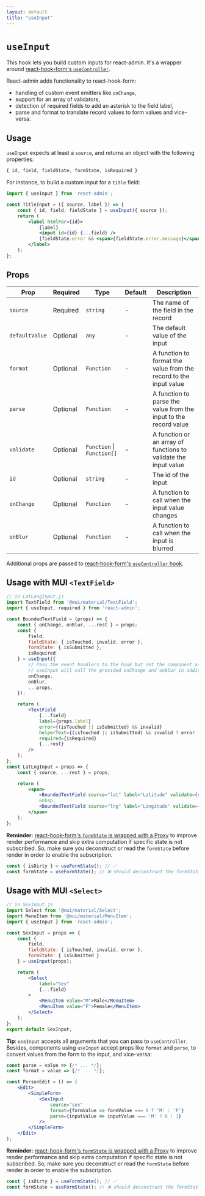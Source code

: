```yaml
---
layout: default
title: "useInput"
---
```


# `useInput`

This hook lets you build custom inputs for react-admin. It's a wrapper around [react-hook-form's `useController`](https://react-hook-form.com/api/usecontroller).

React-admin adds functionality to react-hook-form:

- handling of custom event emitters like `onChange`,
- support for an array of validators,
- detection of required fields to add an asterisk to the field label,
- parse and format to translate record values to form values and vice-versa.

## Usage

`useInput` expects at least a `source`, and returns an object with the following properties:

```jsx
{ id, field, fieldState, formState, isRequired }
```

For instance, to build a custom input for a `title` field:

```jsx
import { useInput } from 'react-admin';

const TitleInput = ({ source, label }) => {
    const { id, field, fieldState } = useInput({ source });
    return (
        <label htmlFor={id}>
            {label}
            <input id={id} {...field} />
            {fieldState.error && <span>{fieldState.error.message}</span>}
        </label>
    );
};
```

## Props

| Prop           | Required | Type                           | Default | Description                                                       |
|----------------|----------|--------------------------------|---------|-------------------------------------------------------------------|
| `source`       | Required | `string`                       | -       | The name of the field in the record                               |
| `defaultValue` | Optional | `any`                          | -       | The default value of the input                                    |
| `format`       | Optional | `Function`                     | -       | A function to format the value from the record to the input value |
| `parse`        | Optional | `Function`                     | -       | A function to parse the value from the input to the record value  |
| `validate`     | Optional | `Function` &#124; `Function[]` | -       | A function or an array of functions to validate the input value   |
| `id`           | Optional | `string`                       | -       | The id of the input                                               |
| `onChange`     | Optional | `Function`                     | -       | A function to call when the input value changes                   |
| `onBlur`       | Optional | `Function`                     | -       | A function to call when the input is blurred                      |

Additional props are passed to [react-hook-form's `useController` hook](https://react-hook-form.com/api/usecontroller).

## Usage with MUI `<TextField>`

```jsx
// in LatLongInput.js
import TextField from '@mui/material/TextField';
import { useInput, required } from 'react-admin';

const BoundedTextField = (props) => {
    const { onChange, onBlur, ...rest } = props;
    const {
        field,
        fieldState: { isTouched, invalid, error },
        formState: { isSubmitted },
        isRequired
    } = useInput({
        // Pass the event handlers to the hook but not the component as the field property already has them.
        // useInput will call the provided onChange and onBlur in addition to the default needed by react-hook-form.
        onChange,
        onBlur,
        ...props,
    });

    return (
        <TextField
            {...field}
            label={props.label}
            error={(isTouched || isSubmitted) && invalid}
            helperText={(isTouched || isSubmitted) && invalid ? error : ''}
            required={isRequired}
            {...rest}
        />
    );
};
const LatLngInput = props => {
    const { source, ...rest } = props;

    return (
        <span>
            <BoundedTextField source="lat" label="Latitude" validate={required()} {...rest} />
            &nbsp;
            <BoundedTextField source="lng" label="Longitude" validate={required()} {...rest} />
        </span>
    );
};
```

**Reminder:** [react-hook-form's `formState` is wrapped with a Proxy](https://react-hook-form.com/api/useformstate/#rules) to improve render performance and skip extra computation if specific state is not subscribed. So, make sure you deconstruct or read the `formState` before render in order to enable the subscription.

```js
const { isDirty } = useFormState(); // ✅
const formState = useFormState(); // ❌ should deconstruct the formState      
```

## Usage with MUI `<Select>`

```jsx
// in SexInput.js
import Select from '@mui/material/Select';
import MenuItem from '@mui/material/MenuItem';
import { useInput } from 'react-admin';

const SexInput = props => {
    const {
        field,
        fieldState: { isTouched, invalid, error },
        formState: { isSubmitted }
    } = useInput(props);

    return (
        <Select
            label="Sex"
            {...field}
        >
            <MenuItem value="M">Male</MenuItem>
            <MenuItem value="F">Female</MenuItem>
        </Select>
    );
};
export default SexInput;
```

**Tip**: `useInput` accepts all arguments that you can pass to `useController`. Besides, components using `useInput` accept props like `format` and `parse`, to convert values from the form to the input, and vice-versa:

```jsx
const parse = value => {/* ... */};
const format = value => {/* ... */};

const PersonEdit = () => (
    <Edit>
        <SimpleForm>
            <SexInput
                source="sex"
                format={formValue => formValue === 0 ? 'M' : 'F'}
                parse={inputValue => inputValue === 'M' ? 0 : 1}
            />
        </SimpleForm>
    </Edit>
);
```

**Reminder:** [react-hook-form's `formState` is wrapped with a Proxy](https://react-hook-form.com/api/useformstate/#rules) to improve render performance and skip extra computation if specific state is not subscribed. So, make sure you deconstruct or read the `formState` before render in order to enable the subscription.

```js
const { isDirty } = useFormState(); // ✅
const formState = useFormState(); // ❌ should deconstruct the formState      
```
